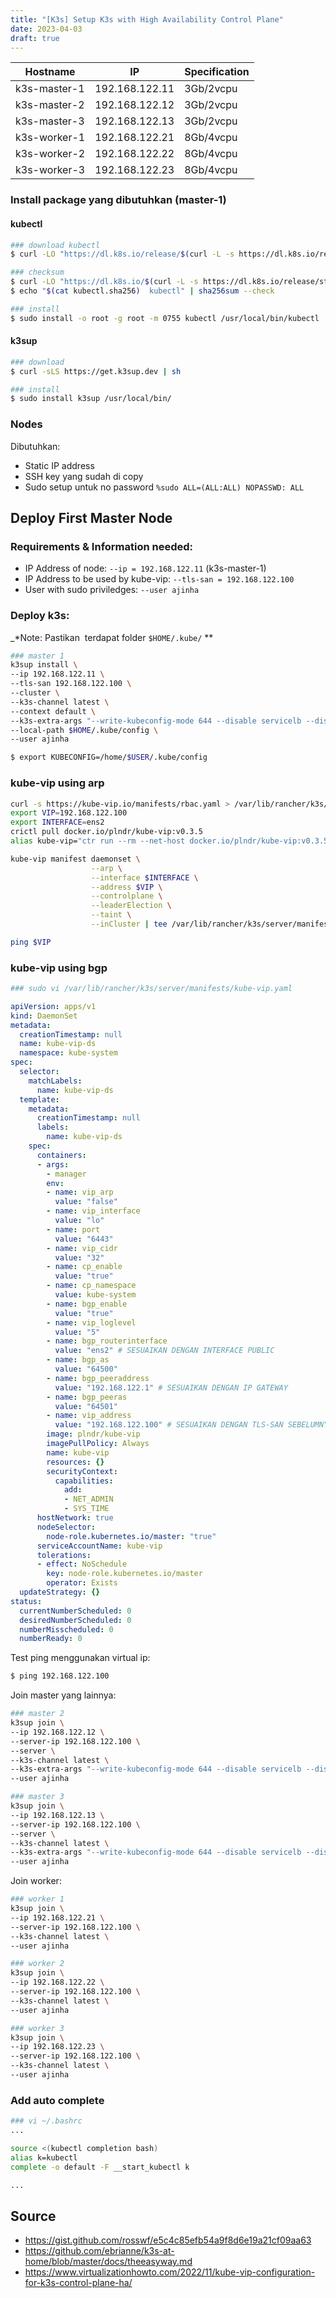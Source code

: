 ```yaml
---
title: "[K3s] Setup K3s with High Availability Control Plane"
date: 2023-04-03
draft: true
---
```


|    Hostname  |     IP         | Specification |
| ------------ | -------------  | ------------- |
| k3s-master-1 | 192.168.122.11 |   3Gb/2vcpu   |
| k3s-master-2 | 192.168.122.12 |   3Gb/2vcpu   |
| k3s-master-3 | 192.168.122.13 |   3Gb/2vcpu   |
| k3s-worker-1 | 192.168.122.21 |   8Gb/4vcpu   |
| k3s-worker-2 | 192.168.122.22 |   8Gb/4vcpu   |
| k3s-worker-3 | 192.168.122.23 |   8Gb/4vcpu   |


### Install package yang dibutuhkan (master-1)

#### kubectl
```sh
### download kubectl
$ curl -LO "https://dl.k8s.io/release/$(curl -L -s https://dl.k8s.io/release/stable.txt)/bin/linux/amd64/kubectl"

### checksum
$ curl -LO "https://dl.k8s.io/$(curl -L -s https://dl.k8s.io/release/stable.txt)/bin/linux/amd64/kubectl.sha256"
$ echo "$(cat kubectl.sha256)  kubectl" | sha256sum --check

### install
$ sudo install -o root -g root -m 0755 kubectl /usr/local/bin/kubectl
```

#### k3sup
```sh
### download
$ curl -sLS https://get.k3sup.dev | sh

### install
$ sudo install k3sup /usr/local/bin/
```

### Nodes

Dibutuhkan:

-   Static IP address
-   SSH key yang sudah di copy
-   Sudo setup untuk no password `%sudo ALL=(ALL:ALL) NOPASSWD: ALL`

## Deploy First Master Node

### Requirements & Information needed:

-   IP Address of node: `--ip = 192.168.122.11` (k3s-master-1)
-   IP Address to be used by kube-vip: `--tls-san = 192.168.122.100`
-   User with sudo priviledges: `--user ajinha`

### Deploy k3s:

_*Note: Pastikan  terdapat folder `$HOME/.kube/` **

```sh
### master 1
k3sup install \
--ip 192.168.122.11 \
--tls-san 192.168.122.100 \
--cluster \
--k3s-channel latest \
--context default \
--k3s-extra-args "--write-kubeconfig-mode 644 --disable servicelb --disable traefik --disable local-storage --disable metrics-server --service-cidr=10.96.0.0/16 --cluster-dns=10.96.0.10 --node-taint node-role.kubernetes.io/master=true:NoSchedule" \
--local-path $HOME/.kube/config \
--user ajinha
```

```sh
$ export KUBECONFIG=/home/$USER/.kube/config
```

### kube-vip using arp

```sh
curl -s https://kube-vip.io/manifests/rbac.yaml > /var/lib/rancher/k3s/server/manifests/kube-vip-rbac.yaml
export VIP=192.168.122.100
export INTERFACE=ens2
crictl pull docker.io/plndr/kube-vip:v0.3.5
alias kube-vip="ctr run --rm --net-host docker.io/plndr/kube-vip:v0.3.5 vip /kube-vip"

kube-vip manifest daemonset \
                  --arp \
                  --interface $INTERFACE \
                  --address $VIP \
                  --controlplane \
                  --leaderElection \
                  --taint \
                  --inCluster | tee /var/lib/rancher/k3s/server/manifests/kube-vip.yaml

ping $VIP
```


### kube-vip using bgp

```yaml
### sudo vi /var/lib/rancher/k3s/server/manifests/kube-vip.yaml

apiVersion: apps/v1
kind: DaemonSet
metadata:
  creationTimestamp: null
  name: kube-vip-ds
  namespace: kube-system
spec:
  selector:
    matchLabels:
      name: kube-vip-ds
  template:
    metadata:
      creationTimestamp: null
      labels:
        name: kube-vip-ds
    spec:
      containers:
      - args:
        - manager
        env:
        - name: vip_arp
          value: "false"
        - name: vip_interface
          value: "lo"
        - name: port
          value: "6443"
        - name: vip_cidr
          value: "32"
        - name: cp_enable
          value: "true"
        - name: cp_namespace
          value: kube-system
        - name: bgp_enable
          value: "true"
        - name: vip_loglevel
          value: "5"
        - name: bgp_routerinterface
          value: "ens2" # SESUAIKAN DENGAN INTERFACE PUBLIC
        - name: bgp_as
          value: "64500"
        - name: bgp_peeraddress
          value: "192.168.122.1" # SESUAIKAN DENGAN IP GATEWAY
        - name: bgp_peeras
          value: "64501"
        - name: vip_address
          value: "192.168.122.100" # SESUAIKAN DENGAN TLS-SAN SEBELUMNYA
        image: plndr/kube-vip
        imagePullPolicy: Always
        name: kube-vip
        resources: {}
        securityContext:
          capabilities:
            add:
            - NET_ADMIN
            - SYS_TIME
      hostNetwork: true
      nodeSelector:
        node-role.kubernetes.io/master: "true"
      serviceAccountName: kube-vip
      tolerations:
      - effect: NoSchedule
        key: node-role.kubernetes.io/master
        operator: Exists
  updateStrategy: {}
status:
  currentNumberScheduled: 0
  desiredNumberScheduled: 0
  numberMisscheduled: 0
  numberReady: 0
```

Test ping menggunakan virtual ip:
```sh
$ ping 192.168.122.100
```

Join master yang lainnya:
```sh
### master 2
k3sup join \
--ip 192.168.122.12 \
--server-ip 192.168.122.100 \
--server \
--k3s-channel latest \
--k3s-extra-args "--write-kubeconfig-mode 644 --disable servicelb --disable traefik --disable local-storage --disable metrics-server --service-cidr=10.96.0.0/16 --cluster-dns=10.96.0.10 --node-taint node-role.kubernetes.io/master=true:NoSchedule" \
--user ajinha

### master 3
k3sup join \
--ip 192.168.122.13 \
--server-ip 192.168.122.100 \
--server \
--k3s-channel latest \
--k3s-extra-args "--write-kubeconfig-mode 644 --disable servicelb --disable traefik --disable local-storage --disable metrics-server --service-cidr=10.96.0.0/16 --cluster-dns=10.96.0.10 --node-taint node-role.kubernetes.io/master=true:NoSchedule" \
--user ajinha
```

Join worker:
```sh
### worker 1
k3sup join \
--ip 192.168.122.21 \
--server-ip 192.168.122.100 \
--k3s-channel latest \
--user ajinha

### worker 2
k3sup join \
--ip 192.168.122.22 \
--server-ip 192.168.122.100 \
--k3s-channel latest \
--user ajinha

### worker 3
k3sup join \
--ip 192.168.122.23 \
--server-ip 192.168.122.100 \
--k3s-channel latest \
--user ajinha
```

### Add auto complete
```sh
### vi ~/.bashrc
...

source <(kubectl completion bash)
alias k=kubectl
complete -o default -F __start_kubectl k

...
```


## Source
- https://gist.github.com/rosswf/e5c4c85efb54a9f8d6e19a21cf09aa63
- https://github.com/ebrianne/k3s-at-home/blob/master/docs/theeasyway.md
- https://www.virtualizationhowto.com/2022/11/kube-vip-configuration-for-k3s-control-plane-ha/